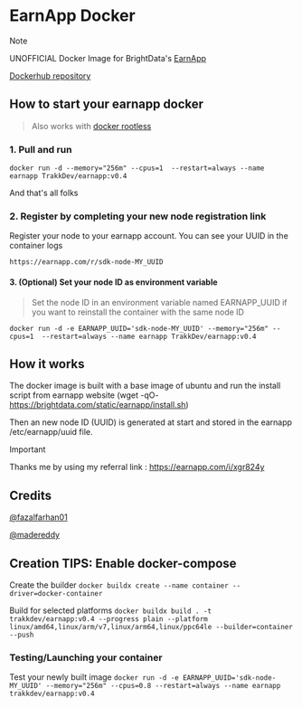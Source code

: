 # EarnApp Docker
> [!NOTE]
> UNOFFICIAL Docker Image for BrightData's [EarnApp](https://earnapp.com/)

[Dockerhub repository](https://hub.docker.com/repository/docker/trakkdev/earnapp/general)


## How to start your earnapp docker

> Also works with [docker rootless](https://docs.docker.com/engine/security/rootless/)

### 1. Pull and run

 ```docker run -d --memory="256m" --cpus=1  --restart=always --name earnapp TrakkDev/earnapp:v0.4 ```

And that's all folks

### 2. Register by completing your new node registration link
Register your node to your earnapp account. You can see your UUID in the container logs

 ```https://earnapp.com/r/sdk-node-MY_UUID```

#### 3. (Optional) Set your node ID as environment variable

> Set the node ID in an environment variable named EARNAPP_UUID if you want to reinstall the container with the same node ID

```docker run -d -e EARNAPP_UUID='sdk-node-MY_UUID' --memory="256m" --cpus=1  --restart=always --name earnapp TrakkDev/earnapp:v0.4 ```

## How it works

The docker image is built with a base image of ubuntu and run the install script from earnapp website (wget -qO- https://brightdata.com/static/earnapp/install.sh) 

Then an new node ID (UUID) is generated at start and stored in the earnapp /etc/earnapp/uuid file.

> [!IMPORTANT]
> Thanks me by using my referral link : https://earnapp.com/i/xgr824y

## Credits
[@fazalfarhan01](https://github.com/fazalfarhan01/EarnApp-Docker)

[@madereddy](https://github.com/madereddy/EarnApp-Docker)


## Creation TIPS: Enable docker-compose

Create the builder
```docker buildx create --name container --driver=docker-container```

Build for selected platforms
```docker buildx build . -t trakkdev/earnapp:v0.4 --progress plain --platform linux/amd64,linux/arm/v7,linux/arm64,linux/ppc64le --builder=container --push```
### Testing/Launching your container
Test your newly built image
```docker run -d -e EARNAPP_UUID='sdk-node-MY_UUID' --memory="256m" --cpus=0.8 --restart=always --name earnapp  trakkdev/earnapp:v0.4```

